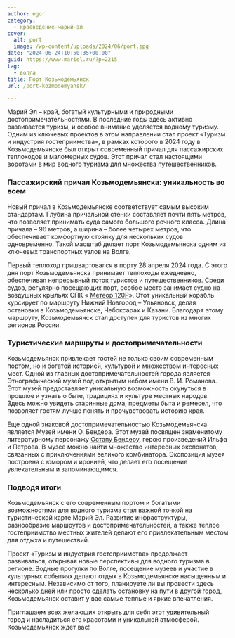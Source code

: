 ```yaml
---
author: egor
category:
  - краеведение-марий-эл
cover:
  alt: port
  image: /wp-content/uploads/2024/06/port.jpg
date: "2024-06-24T10:50:35+00:00"
guid: https://www.mariel.ru/?p=2215
tag:
  - волга
title: Порт Козьмодемьянск
url: /port-kozmodemyansk/

---
```

Марий Эл – край, богатый культурными и природными достопримечательностями. В последние годы здесь активно развивается туризм, и особое внимание уделяется водному туризму. Одним из ключевых проектов в этом направлении стал проект «Туризм и индустрия гостеприимства», в рамках которого в 2024 году в Козьмодемьянске был открыт современный причал для пассажирских теплоходов и маломерных судов. Этот причал стал настоящими воротами в мир водного туризма для множества путешественников.

### Пассажирский причал Козьмодемьянска: уникальность во всем

Новый причал в Козьмодемьянске соответствует самым высоким стандартам. Глубина причальной стенки составляет почти пять метров, что позволяет принимать суда самого большого речного класса. Длина причала – 96 метров, а ширина – более четырех метров, что обеспечивает комфортную стоянку для нескольких судов одновременно. Такой масштаб делает порт Козьмодемьянска одним из ключевых транспортных узлов на Волге.

Первый теплоход пришвартовался в порту 28 апреля 2024 года. С этого дня порт Козьмодемьянска принимает теплоходы ежедневно, обеспечивая непрерывный поток туристов и путешественников. Среди судов, регулярно посещающих порт, особое место занимает судно на воздушных крыльях СПК « [Метеор 120Р](https://vodoletnn.ru/timetable)». Этот уникальный корабль курсирует по маршруту Нижний Новгород – Ульяновск, делая остановки в Козьмодемьянске, Чебоксарах и Казани. Благодаря этому маршруту, Козьмодемьянск стал доступен для туристов из многих регионов России.

### Туристические маршруты и достопримечательности

Козьмодемьянск привлекает гостей не только своим современным портом, но и богатой историей, культурой и множеством интересных мест. Одной из главных достопримечательностей города является Этнографический музей под открытым небом имени В. И. Романова. Этот музей предоставляет уникальную возможность окунуться в прошлое и узнать о быте, традициях и культуре местных народов. Здесь можно увидеть старинные дома, предметы быта и ремесел, что позволяет гостям лучше понять и прочувствовать историю края.

Еще одной знаковой достопримечательностью Козьмодемьянска является Музей имени О. Бендера. Этот музей посвящен знаменитому литературному персонажу [Остапу Бендеру](/benderiada/), герою произведений Ильфа и Петрова. В музее можно найти множество интересных экспонатов, связанных с приключениями великого комбинатора. Экспозиция музея построена с юмором и иронией, что делает его посещение увлекательным и запоминающимся.

### Подводя итоги

Козьмодемьянск с его современным портом и богатыми возможностями для водного туризма стал важной точкой на туристической карте Марий Эл. Развитие инфраструктуры, разнообразие маршрутов и достопримечательностей, а также теплое гостеприимство местных жителей делают его привлекательным местом для отдыха и путешествий.

Проект «Туризм и индустрия гостеприимства» продолжает развиваться, открывая новые перспективы для водного туризма в регионе. Водные прогулки по Волге, посещение музеев и участие в культурных событиях делают отдых в Козьмодемьянске насыщенным и интересным. Независимо от того, планируете ли вы провести здесь несколько дней или просто сделать остановку на пути в другой город, Козьмодемьянск оставит у вас самые теплые и яркие впечатления.

Приглашаем всех желающих открыть для себя этот удивительный город и насладиться его красотами и уникальной атмосферой. Козьмодемьянск ждет вас!
